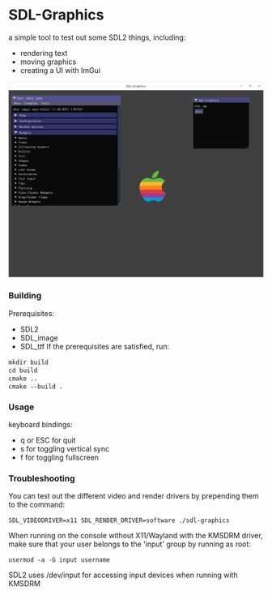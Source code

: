 # SDL-Graphics
a simple tool to test out some SDL2 things, including:

- rendering text
- moving graphics
- creating a UI with ImGui

![Screenshot](https://raw.githubusercontent.com/egrath/sdl-graphics/master/sdl-graphics-screenshot.png)

### Building
Prerequisites:
- SDL2
- SDL_image
- SDL_ttf
If the prerequisites are satisfied, run:
```
mkdir build
cd build
cmake ..
cmake --build .
```

### Usage

keyboard bindings:
- q or ESC for quit
- s for toggling vertical sync
- f for toggling fullscreen

### Troubleshooting

You can test out the different video and render drivers by prepending them to the command:

```
SDL_VIDEODRIVER=x11 SDL_RENDER_DRIVER=software ./sdl-graphics
```

When running on the console without X11/Wayland with the KMSDRM driver, make sure that your user belongs to the 'input' group by running as root:
```
usermod -a -G input username
```
SDL2 uses /dev/input for accessing input devices when running with KMSDRM

